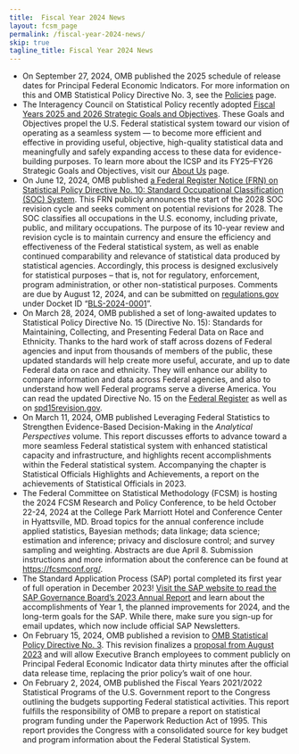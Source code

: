 ```yaml
---
title:  Fiscal Year 2024 News
layout: fcsm_page
permalink: /fiscal-year-2024-news/
skip: true
tagline_title: Fiscal Year 2024 News
---
```


<ul class="usa-list">
  <li>
    On September 27, 2024, OMB published the 2025 schedule of release dates for Principal Federal Economic Indicators. For more information on this and OMB Statistical Policy Directive No. 3, see the <a href="https://www.statspolicy.gov/policies/" target="_blank" rel="noopener" class="usa-link--external">Policies</a> page.
  </li>
  <li>
    The Interagency Council on Statistical Policy recently adopted <a href="https://www.statspolicy.gov/assets/uploads/Fiscal%20Years%202025%20and%202026%20Strategic%20Goals%20and%20Objectives_ICSP_508checked_hyperlinked_Sept2024.pdf" target="_blank" rel="noopener" class="usa-link--external">Fiscal Years 2025 and 2026 Strategic Goals and Objectives</a>. These Goals and Objectives propel the U.S. Federal statistical system toward our vision of operating as a seamless system — to become more efficient and effective in providing useful, objective, high-quality statistical data and meaningfully and safely expanding access to these data for evidence-building purposes. To learn more about the ICSP and its FY25–FY26 Strategic Goals and Objectives, visit our <a href="https://www.statspolicy.gov/about/#icsp" target="_blank" rel="noopener" class="usa-link--external">About Us</a> page. 
  </li>
  <li>
      On June 12, 2024, OMB published <a href="https://www.federalregister.gov/documents/2024/06/12/2024-12825/statistical-policy-directive-no-10-standard-occupational-classification-soc-request-for-comments-on" target="_blank" rel="noopener" class="usa-link--external">a Federal Register Notice (FRN) on Statistical Policy Directive No. 10: Standard Occupational Classification (SOC) System</a>. This FRN publicly announces the start of the 2028 SOC revision cycle and seeks comment on potential revisions for 2028. The SOC classifies all occupations in the U.S. economy, including private, public, and military occupations. The purpose of its 10-year review and revision cycle is to maintain currency and ensure the efficiency and effectiveness of the Federal statistical system, as well as enable continued comparability and relevance of statistical data produced by statistical agencies. Accordingly, this process is designed exclusively for statistical purposes – that is, not for regulatory, enforcement, program administration, or other non-statistical purposes. Comments are due by August 12, 2024, and can be submitted on <a href="https://www.regulations.gov/" target="_blank" rel="noopener" class="usa-link--external">regulations.gov</a> under Docket ID “<a href="https://www.regulations.gov/document/BLS-2024-0001-0001" target="_blank" rel="noopener" class="usa-link--external">BLS-2024-0001</a>”.
  </li>

  <li>On March 28, 2024, OMB published a set of long-awaited updates to Statistical Policy Directive No. 15 (Directive No. 15): Standards for Maintaining, Collecting, and Presenting Federal Data on Race and Ethnicity. Thanks to the hard work of staff across dozens of Federal agencies and input from thousands of members of the public, these updated standards will help create more useful, accurate, and up to date Federal data on race and ethnicity. They will enhance our ability to compare information and data across Federal agencies, and also to understand how well Federal programs serve a diverse America. You can read the updated Directive No. 15 on the <a href="https://www.federalregister.gov/documents/2024/03/29/2024-06469/revisions-to-ombs-statistical-policy-directive-no-15-standards-for-maintaining-collecting-and" target="_blank" rel="noopener" class="usa-link--external">Federal Register</a> as well as on <a href="https://spd15revision.gov/" target="_blank" rel="noopener" class="usa-link--external">spd15revision.gov</a>.</li>

  <li>On March 11, 2024, OMB published Leveraging Federal Statistics to Strengthen Evidence-Based Decision-Making in the <i>Analytical Perspectives</i> volume. This report discusses efforts to advance toward a more seamless Federal statistical system with enhanced statistical capacity and infrastructure, and highlights recent accomplishments within the Federal statistical system. Accompanying the chapter is Statistical Officials Highlights and Achievements, a report on the achievements of Statistical Officials in 2023.</li>

  <li>The Federal Committee on Statistical Methodology (FCSM) is hosting the 2024 FCSM Research and Policy Conference, to be held October 22-24, 2024 at the College Park Marriott Hotel and Conference Center in Hyattsville, MD. Broad topics for the annual conference include applied statistics, Bayesian methods; data linkage; data science; estimation and inference; privacy and disclosure control; and survey sampling and weighting. Abstracts are due April 8. Submission instructions and more information about the conference can be found at <a href="https://fcsmconf.org/" target="_blank" rel="noopener" class="usa-link--external">https://fcsmconf.org/</a>.</li>

  <li>The Standard Application Process (SAP) portal completed its first year of full operation in December 2023! <a href="https://ncses.nsf.gov/about/standard-application-process" target="_blank" rel="noopener" class="usa-link--external">Visit the SAP website to read the SAP Governance Board’s 2023 Annual Report</a> and learn about the accomplishments of Year 1, the planned improvements for 2024, and the long-term goals for the SAP. While there, make sure you sign-up for email updates, which now include official SAP Newsletters.</li>

  <li>On February 15, 2024, OMB published a revision to <a href="https://www.govinfo.gov/content/pkg/FR-2024-02-15/pdf/2024-02972.pdf" target="_blank" class="usa-link--external">OMB Statistical Policy Directive No. 3</a>. This revision finalizes a <a href="https://www.regulations.gov/docket/OMB-2023-0016/comments" target="_blank" class="usa-link--external">proposal from August 2023</a> and will allow Executive Branch employees to comment publicly on Principal Federal Economic Indicator data thirty minutes after the official data release time, replacing the prior policy’s wait of one hour.</li>

  <li>On February 2, 2024, OMB published the Fiscal Years 2021/2022 Statistical Programs of the U.S. Government report to the Congress outlining the budgets supporting Federal statistical activities. This report fulfills the responsibility of OMB to prepare a report on statistical program funding under the Paperwork Reduction Act of 1995. This report provides the Congress with a consolidated source for key budget and program information about the Federal Statistical System.</li>
</ul>